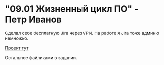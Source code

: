 <h1>"09.01 Жизненный цикл ПО" - Петр Иванов</h1>

Сделал себе бесплатную Jira через VPN. На работе я Jira тоже админю немножко. 

[Проект тут](https://pi-netology.atlassian.net/) 

Остальное файликами в задании. 


